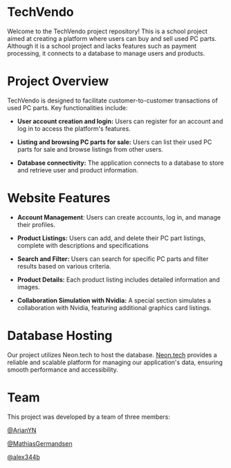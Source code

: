 # TechVendo

Welcome to the TechVendo project repository! This is a school project aimed at creating a platform where users can buy and sell used PC parts. Although it is a school project and lacks features such as payment processing, it connects to a database to manage users and products.

# Project Overview
TechVendo is designed to facilitate customer-to-customer transactions of used PC parts. Key functionalities include:

- **User account creation and login:** Users can register for an account and log in to access the platform's features.

- **Listing and browsing PC parts for sale:** Users can list their used PC parts for sale and browse listings from other users.

- **Database connectivity:** The application connects to a database to store and retrieve user and product information.


# Website Features
- **Account Management**: Users can create accounts, log in, and manage their profiles.

- **Product Listings:** Users can add, and delete their PC part listings, complete with descriptions and specifications

- **Search and Filter:** Users can search for specific PC parts and filter results based on various criteria.

- **Product Details:** Each product listing includes detailed information and images.

- **Collaboration Simulation with Nvidia:** A special section simulates a collaboration with Nvidia, featuring additional graphics card listings.

# Database Hosting
Our project utilizes Neon.tech to host the database. [Neon.tech](https://www.neon.tech) provides a reliable and scalable platform for managing our application's data, ensuring smooth performance and accessibility.

# Team
This project was developed by a team of three members:

[@ArianYN](https://github.com/ArianYN)

[@MathiasGermandsen](https://github.com/MathiasGermandsen)

[@alex344b](https://github.com/alex344b)
